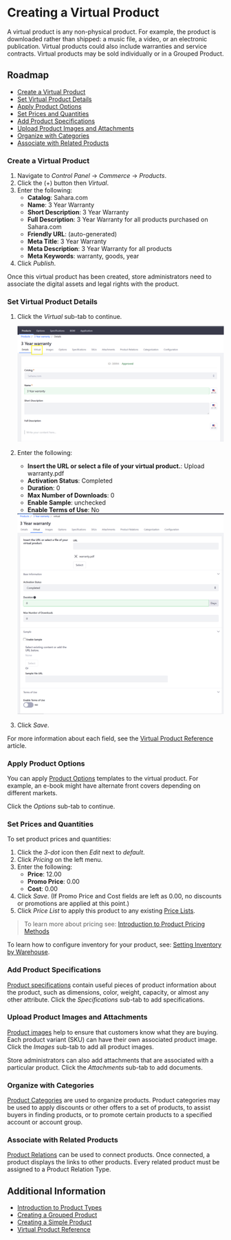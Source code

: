 # Creating a Virtual Product

A virtual product is any non-physical product. For example, the product is downloaded rather than shipped: a music file, a video, or an electronic publication. Virtual products could also include warranties and service contracts. Virtual products may be sold individually or in a Grouped Product.

## Roadmap

* [Create a Virtual Product](#create-a-virtual-product)
* [Set Virtual Product Details](#set-virtual-product-details)
* [Apply Product Options](#apply-product-options)
* [Set Prices and Quantities](#set-prices-and-quantities)
* [Add Product Specifications](#add-product-specifications)
* [Upload Product Images and Attachments](#upload-product-images-and-attachments)
* [Organize with Categories](#organize-with-categories)
* [Associate with Related Products](#associate-with-related-products)

### Create a Virtual Product

1. Navigate to _Control Panel_ → _Commerce_ → _Products_.
1. Click the (+) button then _Virtual_.
1. Enter the following:
    * **Catalog**: Sahara.com
    * **Name**: 3 Year Warranty
    * **Short Description**: 3 Year Warranty
    * **Full Description**: 3 Year Warranty for all products purchased on Sahara.com
    * **Friendly URL**: (auto-generated)
    * **Meta Title**: 3 Year Warranty
    * **Meta Description**: 3 Year Warranty for all products
    * **Meta Keywords**: warranty, goods, year
1. Click _Publish_.

Once this virtual product has been created, store administrators need to associate the digital assets and legal rights with the product.

### Set Virtual Product Details

1. Click the _Virtual_ sub-tab to continue.

   <img src="./images/01.png" width="700px" style="border: #000000 1px; solid;">

1. Enter the following:
    * **Insert the URL or select a file of your virtual product.**: Upload warranty.pdf
    * **Activation Status**: Completed
    * **Duration**: 0
    * **Max Number of Downloads**: 0
    * **Enable Sample**: unchecked
    * **Enable Terms of Use**: No

   <img src="./images/02.png" width="700px" style="border: #000000 1px; solid;">

1. Click _Save_.

For more information about each field, see the [Virtual Product Reference](../virtual-product-reference/README.md) article.

### Apply Product Options

You can apply [Product Options](../../customizing-your-product-with-product-options/README.md) templates to the virtual product. For example, an e-book might have alternate front covers depending on different markets.

Click the _Options_ sub-tab to continue.

### Set Prices and Quantities

To set product prices and quantities:

1. Click the _3-dot_ icon then _Edit_ next to _default_.
1. Click _Pricing_ on the left menu.
1. Enter the following:
    * **Price**: 12.00
    * **Promo Price**: 0.00
    * **Cost**: 0.00
1. Click _Save_. (If Promo Price and Cost fields are left as 0.00, no discounts or promotions are applied at this point.)
1. Click _Price List_ to apply this product to any existing [Price Lists](../../../managing-price/price-lists/adding-products-to-a-price-list/README.md).

>To learn more about pricing see: [Introduction to Product Pricing Methods](../../../managing-price/introduction-to-product-pricing-methods/README.md)

To learn how to configure inventory for your product, see: [Setting Inventory by Warehouse](../../../managing-inventory/setting-inventory-by-warehouse/README.md).

### Add Product Specifications

[Product specifications](../../product-information/specifications/README.md) contain useful pieces of product information about the product, such as dimensions, color, weight, capacity, or almost any other attribute. Click the _Specifications_ sub-tab to add specifications.

### Upload Product Images and Attachments

[Product images](../../product-information/product-images/README.md) help to ensure that customers know what they are buying. Each product variant (SKU) can have their own associated product image. Click the _Images_ sub-tab to add all product images.

Store administrators can also add attachments that are associated with a particular product. Click the _Attachments_ sub-tab to add documents.

### Organize with Categories

[Product Categories](../../categories/creating-a-new-product-category/README.md) are used to organize products. Product categories may be used to apply discounts or other offers to a set of products, to assist buyers in finding products, or to promote certain products to a specified account or account group.

### Associate with Related Products

[Product Relations](../../product-information/product-relations/README.md) can be used to connect products. Once connected, a product displays the links to other products. Every related product must be assigned to a Product Relation Type.

## Additional Information

* [Introduction to Product Types](../introduction-to-product-types/README.md)
* [Creating a Grouped Product](../creating-a-grouped-product/README.md)
* [Creating a Simple Product](../creating-a-simple-product/README.md)
* [Virtual Product Reference](../virtual-product-reference/README.md)
